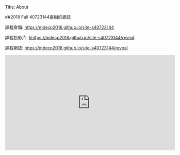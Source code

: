 Title: About

##2018 Fall   40723144豪樹的網誌

課程倉儲: <a href="https://mdecp2018.github.io/site-s40723144">https://mdecp2018.github.io/site-s40723144</a>

課程投影片: <a href="https://mdecp2018.github.io/site-s40723144/reveal">hhttps://mdecp2018.github.io/site-s40723144/reveal</a>

課程網誌: <a href="https://mdecp2018.github.io/site-s40723144/reveal">https://mdecp2018.github.io/site-s40723144/reveal</a>

<iframe width="560" height="315" src="https://www.youtube.com/embed/SMBNR2ehYwo" frameborder="0" allow="accelerometer; autoplay; encrypted-media; gyroscope; picture-in-picture" allowfullscreen></iframe>









